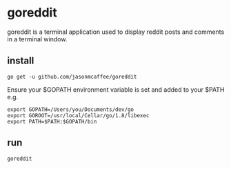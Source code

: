 # goreddit
goreddit is a terminal application used to display reddit posts and comments in a terminal window.

## install
```
go get -u github.com/jasonmcaffee/goreddit
```

Ensure your $GOPATH environment variable is set and added to your $PATH
e.g.
```
export GOPATH=/Users/you/Documents/dev/go
export GOROOT=/usr/local/Cellar/go/1.8/libexec
export PATH=$PATH:$GOPATH/bin
```
## run
```
goreddit
```

